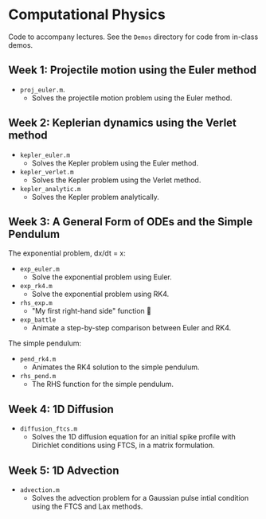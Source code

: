 # Computational Physics

Code to accompany lectures.
See the `Demos` directory for code from in-class demos.

## Week 1: Projectile motion using the Euler method

- `proj_euler.m`.
  - Solves the projectile motion problem using the Euler method.

## Week 2: Keplerian dynamics using the Verlet method

- `kepler_euler.m`
  - Solves the Kepler problem using the Euler method.
- `kepler_verlet.m`
  - Solves the Kepler problem using the Verlet method.
- `kepler_analytic.m`
  - Solves the Kepler problem analytically.

## Week 3: A General Form of ODEs and the Simple Pendulum

The exponential problem, dx/dt = x:
- `exp_euler.m`
  - Solve the exponential problem using Euler.
- `exp_rk4.m`
  - Solve the exponential problem using RK4.
- `rhs_exp.m`
  - "My first right-hand side" function :baby:
- `exp_battle`
  - Animate a step-by-step comparison between Euler and RK4.

The simple pendulum:
- `pend_rk4.m`
  - Animates the RK4 solution to the simple pendulum.
- `rhs_pend.m`
  - The RHS function for the simple pendulum.

## Week 4: 1D Diffusion

- `diffusion_ftcs.m`
  - Solves the 1D diffusion equation for an initial spike profile with Dirichlet conditions using FTCS, in a matrix formulation.

## Week 5: 1D Advection

- `advection.m`
  - Solves the advection problem for a Gaussian pulse intial condition using the FTCS and Lax methods.
